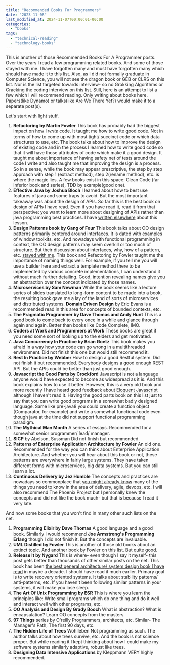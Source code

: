 ```yaml
---
title: "Recommended Books For Programmers"
date: "2023-11-08"
last_modified_at: 2024-11-07T00:00:01-00:00
categories: 
  - "books"
tags: 
  - "technical-reading"
  - "technology-books"
---
```


This is another of those Recommended Books For A Programmer posts. Over the years I read a few programming related books. And some of those stayed with me. I have forgotten many and must have forgotten many which should have made it to this list. Also, as I did not formally graduate in Computer Science, you will not see the dragon book or GEB or CLRS on this list. Nor is the list targeted towards interview- so no Grokking Algorithms or Cracking the coding interview on this list. Still, here is an attempt to list a few which I will recommend reading. Only writing about books here. Papers(like Dynamo) or talks(like Are We There Yet?) would make it to a separate post(s).

Let's start with light stuff.

1. **Refactoring by Martin Fowler**  This book has probably had the biggest impact on how I _write_ code. It taught me how to write good code. Not in terms of how to come up with most tight/ succinct code or which data structures to use, etc. The book talks about how to improve the design of existing code and in the process I learned how to write good code so that it will have those attributes of code which make it a good design. It taught me about importance of having safety net of tests around the code I write and also taught me that improving the design is a process. So in a sense, while the book may appear prescriptive, the step by step approach with step 1 (extract method), step 2(rename method), etc. is where the magic lies. A few books exist in this space: Clean Code (far inferior book and series), TDD by example(good one).
2. **Effective Java by Joshua Bloch**  I learned about how to best use features of java and some traps to avoid. But the most important takeaway was about the design of APIs. So far this is the best book on design of APIs I have read. Even if you have read it, read it from that perspective: you want to learn more about designing of APIs rather than java programming best practices. I have [written elsewhere](https://atul-atul.github.io/bylane-learning/) about this lesson.
3. **Design Patterns book by Gang of Four**  This book talks about OO design patterns primarily centered around interfaces. It is dated with examples of window toolkits, etc. And nowadays with functional programming in context, the OO design patterns may seem overkill or too much of structure. But their discussion about interfaces, why, how of a pattern, etc. [stayed with me](https://atul-atul.github.io/a-review-of-GoF/). This book and Refactoring by Fowler taught me the importance of naming things well. For example, if you tell me you will use a builder here and extract a template method there to be implemented by various concrete implementations, I can understand it without much further detailing. Good, intention revealing names give you an abstraction over the concept indicated by those names.
4. **Microservices by Sam Newman**  While the book seems like a lecture series of slides translated to long-form content to be made into a book, the resulting book gave me a lay of the land of sorts of microservices and distributed systems. **Domain Driven Design** by Eric Evans is a recommended read in this area for concepts of bounded contexts, etc.
5. **The Pragmatic Programmer by Dave Thomas and Andy Hunt**  This is a good book to come back to every once in a while and glance through again and again. Better than books like Code Complete, IMO.
6. **Coders at Work and Programmers at Work**  These books are great if you need some sort of looking up to the elders and get motivated.
7. **Java Concurrency In Practice by Brian Goetz**  This book makes you afraid in a way how your code can go wrong in a multithreaded environment. Did not finish this one but would still recommend it.
8. **Rest In Practice by Webber** How to design a good Restful system. Did not finish it but recommended. Everybody designs a good enough REST API. But the APIs could be better than just good enough. 
9. **Javascript the Good Parts by Crockford**  Javascript is not a language anyone would have expected to become as widespread as it is. And this book explains how to use it better. However, this is a very old book and more recently I have heard good feedback about [Eloquent Javascript](https://eloquentjavascript.net/) although I haven't read it. Having the good parts book on this list just to say that you can write good programs in a somewhat badly designed language. Same like pre-java8 you could create a function object (Comparator, for example) and write a somewhat functional code even though java at the time did not support functional programming paradigm.
10. **The Mythical Man Month**  A series of essays. Recommended for a somewhat senior programmer/ lead/ manager.
11. **SICP** by Abelson, Sussman  Did not finish but recommended.
12. **Patterns of Enterprise Application Architecture by Fowler**  An old one. Recommended for the way you can think about Enterprise Application Architecture. And whether you will hear about this book or not, these patterns are everywhere in fairly large systems. They have taken different forms with microservices, big data systems. But you can still learn a lot.
13. **Continuous Delivery by Jez Humble**  The concepts and practices are nowadays so commonplace that [you might already know](https://atul-atul.github.io/books/continuous-delivery/) many of the things you need to know in the area of delivery, agile, devops, etc. I will also recommend The Phoenix Project but I personally knew the concepts and did not like the book much- but that is because I read it very late.  
      
And now some books that you won't find in many other such lists on the net.

1. **Programming Elixir by Dave Thomas**  A good language and a good book. Similarly I would recommend **Joe Armstrong's Programming Erlang** though I did not finish it. But the concepts are invaluable.
2. **UML Distilled by Fowler**  This is another of those old books about an extinct topic. And another book by Fowler on this list. But quite good.
3. **Release It by Nygard** This is where- even though I say it myself- this post gets better than thousands of other similar posts on the net. This book has been [the best general architecture/ system design book I have read](https://atul-atul.github.io/books/release-it-book-by-michael-nygard/) in maybe a decade. I should have read it much earlier. Primary goal is to write recovery oriented systems. It talks about stability patterns/ anti-patterns, etc. If you haven't been following similar patterns in your systems, it will make you lose sleep. 
4. **The Art Of Unix Programming by ESR**  This is where you learn the principles like: Write small programs which do one thing and do it well and interact well with other programs, etc.
5. **OO Analysis and Design By Grady Booch**  What is abstraction? What is encapsulation? Learn OO concepts from the masters.
6. **97 Things** series by O'reilly  Programmers, architects, etc. Similar- The Manager's Path, The first 90 days, etc.
7. **The Hidden Life of Trees** Wohlleben  Not programming as such. The author talks about how trees survive, etc. And the book is not science proper. But while reading it I kept thinking about how I could make my software systems similarly adaptive, robust like trees.
8. **Designing Data Intensive Applications** by Kleppmann VERY highly recommended.
